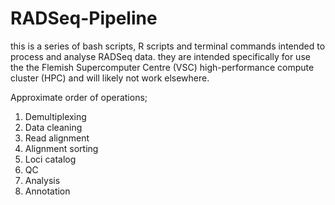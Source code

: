 # RADSeq-Pipeline

this is a series of bash scripts, R scripts and terminal commands intended to process and analyse RADSeq data.
they are intended specifically for use the the Flemish Supercomputer Centre (VSC) high-performance compute cluster (HPC) and will likely not work elsewhere.

Approximate order of operations;
  1. Demultiplexing
  2. Data cleaning
  3. Read alignment
  4. Alignment sorting
  5. Loci catalog
  6. QC
  7. Analysis
  8. Annotation
